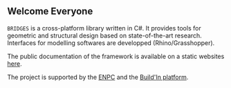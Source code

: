 ## Welcome Everyone

`BRIDGES` is a cross-platform library written in C#. It provides tools for geometric and structural design based on state-of-the-art research. Interfaces for modelling softwares are developped (Rhino/Grasshopper).

The public documentation of the framework is available on a static websites [here](https://bridges-libraries.github.io/).

The project is supported by the [ENPC](https://ecoledesponts.fr/) and the [Build'In platform](https://www.buildin-enpc.fr/).
